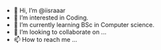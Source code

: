 - 👋 Hi, I’m @iisraaar
- 👀 I’m interested in Coding.
- 🌱 I’m currently learning BSc in Computer science.
- 💞️ I’m looking to collaborate on ...
- 📫 How to reach me ...

<!---
iisraaar/iisraaar is a ✨ special ✨ repository because its `README.md` (this file) appears on your GitHub profile.
You can click the Preview link to take a look at your changes.
--->
